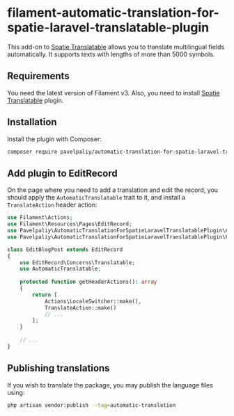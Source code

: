 # filament-automatic-translation-for-spatie-laravel-translatable-plugin
This add-on to [Spatie Translatable](https://filamentphp.com/plugins/filament-spatie-translatable) allows you to translate multilingual fields automatically. It supports texts with lengths of more than 5000 symbols.

## Requirements

You need the latest version of Filament v3. Also, you need to install [Spatie Translatable](https://filamentphp.com/plugins/filament-spatie-translatable) plugin.

## Installation

Install the plugin with Composer:

```bash
composer require pavelpaliy/automatic-translation-for-spatie-laravel-translatable-plugin
```
## Add plugin to EditRecord

On the page where you need to add a translation and edit the record, you should apply the `AutomaticTranslatable` trait to it, and install a `TranslateAction` header action:
```php
use Filament\Actions;
use Filament\Resources\Pages\EditRecord;
use Pavelpaliy\AutomaticTranslationForSpatieLaravelTranslatablePlugin\Actions\TranslateAction;
use Pavelpaliy\AutomaticTranslationForSpatieLaravelTranslatablePlugin\Filament\Resources\Pages\EditRecord\Concerns\AutomaticTranslatable;

class EditBlogPost extends EditRecord
{
    use EditRecord\Concerns\Translatable;
    use AutomaticTranslatable;
    
    protected function getHeaderActions(): array
    {
        return [
            Actions\LocaleSwitcher::make(),
            TranslateAction::make()
            // ...
        ];
    }
    
    // ...
}
```
## Publishing translations

If you wish to translate the package, you may publish the language files using:

```bash
php artisan vendor:publish --tag=automatic-translation
```
